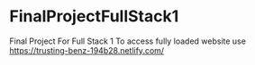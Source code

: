 # FinalProjectFullStack1
Final Project For Full Stack 1
To access fully loaded website use https://trusting-benz-194b28.netlify.com/ 
